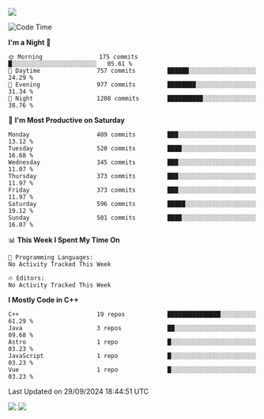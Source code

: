 ![](https://komarev.com/ghpvc/?username=lilpidgey&color=red)
<!--START_SECTION:waka-->
![Code Time](http://img.shields.io/badge/Code%20Time-1%2C491%20hrs%2018%20mins-blue)

**I'm a Night 🦉** 

```text
🌞 Morning                175 commits         █░░░░░░░░░░░░░░░░░░░░░░░░   05.61 % 
🌆 Daytime                757 commits         ██████░░░░░░░░░░░░░░░░░░░   24.29 % 
🌃 Evening                977 commits         ████████░░░░░░░░░░░░░░░░░   31.34 % 
🌙 Night                  1208 commits        ██████████░░░░░░░░░░░░░░░   38.76 % 
```
📅 **I'm Most Productive on Saturday** 

```text
Monday                   409 commits         ███░░░░░░░░░░░░░░░░░░░░░░   13.12 % 
Tuesday                  520 commits         ████░░░░░░░░░░░░░░░░░░░░░   16.68 % 
Wednesday                345 commits         ███░░░░░░░░░░░░░░░░░░░░░░   11.07 % 
Thursday                 373 commits         ███░░░░░░░░░░░░░░░░░░░░░░   11.97 % 
Friday                   373 commits         ███░░░░░░░░░░░░░░░░░░░░░░   11.97 % 
Saturday                 596 commits         █████░░░░░░░░░░░░░░░░░░░░   19.12 % 
Sunday                   501 commits         ████░░░░░░░░░░░░░░░░░░░░░   16.07 % 
```


📊 **This Week I Spent My Time On** 

```text
💬 Programming Languages: 
No Activity Tracked This Week

🔥 Editors: 
No Activity Tracked This Week
```

**I Mostly Code in C++** 

```text
C++                      19 repos            ███████████████░░░░░░░░░░   61.29 % 
Java                     3 repos             ██░░░░░░░░░░░░░░░░░░░░░░░   09.68 % 
Astro                    1 repo              █░░░░░░░░░░░░░░░░░░░░░░░░   03.23 % 
JavaScript               1 repo              █░░░░░░░░░░░░░░░░░░░░░░░░   03.23 % 
Vue                      1 repo              █░░░░░░░░░░░░░░░░░░░░░░░░   03.23 % 
```




 Last Updated on 29/09/2024 18:44:51 UTC
<!--END_SECTION:waka-->
![](https://hit.yhype.me/github/profile?user_id=42968544)
![](https://komarev.com/ghpvc/?lilpidgey)
